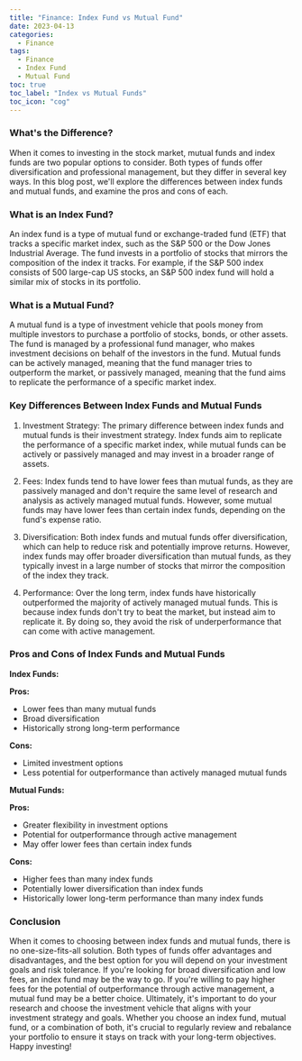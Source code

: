 ```yaml
---
title: "Finance: Index Fund vs Mutual Fund"
date: 2023-04-13
categories:
  - Finance
tags:
  - Finance
  - Index Fund
  - Mutual Fund
toc: true
toc_label: "Index vs Mutual Funds"
toc_icon: "cog"
---
```

### What's the Difference?

When it comes to investing in the stock market, mutual funds and index funds are two popular options to consider. Both types of funds offer diversification and professional management, but they differ in several key ways. In this blog post, we'll explore the differences between index funds and mutual funds, and examine the pros and cons of each.

### What is an Index Fund?

An index fund is a type of mutual fund or exchange-traded fund (ETF) that tracks a specific market index, such as the S&P 500 or the Dow Jones Industrial Average. The fund invests in a portfolio of stocks that mirrors the composition of the index it tracks. For example, if the S&P 500 index consists of 500 large-cap US stocks, an S&P 500 index fund will hold a similar mix of stocks in its portfolio.

### What is a Mutual Fund?

A mutual fund is a type of investment vehicle that pools money from multiple investors to purchase a portfolio of stocks, bonds, or other assets. The fund is managed by a professional fund manager, who makes investment decisions on behalf of the investors in the fund. Mutual funds can be actively managed, meaning that the fund manager tries to outperform the market, or passively managed, meaning that the fund aims to replicate the performance of a specific market index.

### Key Differences Between Index Funds and Mutual Funds

1. Investment Strategy: The primary difference between index funds and mutual funds is their investment strategy. Index funds aim to replicate the performance of a specific market index, while mutual funds can be actively or passively managed and may invest in a broader range of assets.

2. Fees: Index funds tend to have lower fees than mutual funds, as they are passively managed and don't require the same level of research and analysis as actively managed mutual funds. However, some mutual funds may have lower fees than certain index funds, depending on the fund's expense ratio.

3. Diversification: Both index funds and mutual funds offer diversification, which can help to reduce risk and potentially improve returns. However, index funds may offer broader diversification than mutual funds, as they typically invest in a large number of stocks that mirror the composition of the index they track.

4. Performance: Over the long term, index funds have historically outperformed the majority of actively managed mutual funds. This is because index funds don't try to beat the market, but instead aim to replicate it. By doing so, they avoid the risk of underperformance that can come with active management.

### Pros and Cons of Index Funds and Mutual Funds

**Index Funds:**

**Pros:**
* Lower fees than many mutual funds
* Broad diversification
* Historically strong long-term performance

**Cons:**
* Limited investment options
* Less potential for outperformance than actively managed mutual funds

**Mutual Funds:**

**Pros:**
* Greater flexibility in investment options
* Potential for outperformance through active management
* May offer lower fees than certain index funds

**Cons:**
* Higher fees than many index funds
* Potentially lower diversification than index funds
* Historically lower long-term performance than many index funds

### Conclusion

When it comes to choosing between index funds and mutual funds, there is no one-size-fits-all solution. Both types of funds offer advantages and disadvantages, and the best option for you will depend on your investment goals and risk tolerance. If you're looking for broad diversification and low fees, an index fund may be the way to go. If you're willing to pay higher fees for the potential of outperformance through active management, a mutual fund may be a better choice. Ultimately, it's important to do your research and choose the investment vehicle that aligns with your investment strategy and goals. Whether you choose an index fund, mutual fund, or a combination of both, it's crucial to regularly review and rebalance your portfolio to ensure it stays on track with your long-term objectives. Happy investing!